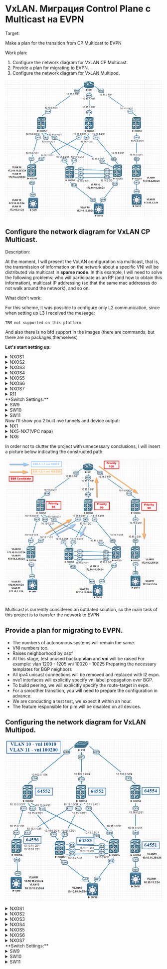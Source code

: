 # VxLAN. Миграция Control Plane c Multicast на EVPN

Target:

Make a plan for the transition from CP Multicast to EVPN

Work plan:

1. Configure the network diagram for VxLAN CP Multicast.
2. Provide a plan for migrating to EVPN.
3. Configure the network diagram for VxLAN Multipod.

![Scheme](./img/Scheme.png)

## Configure the network diagram for VxLAN CP Multicast.

Description:

At the moment, I will present the VxLAN configuration via multicast, that is, the transmission of information on the network about a specific VNI will be distributed via multicast in **sparse mode**. In this example, I will need to solve the following problems: who will participate as an RP (and how to obtain this information), multicast IP addressing (so that the same mac addresses do not walk around the network), and so on.

What didn't work:

For this scheme, it was possible to configure only L2 communication, since when setting up L3 I received the message:

```
TRM not supported on this platform
```


And also there is no bfd support in the images (there are commands, but there are no packages themselves)

**Let's start setting up:**

<details>
  <summary>NXOS1</summary>
<pre><code>
configure terminal
!
hostname NX1
!
feature bgp
feature pim
feature interface-vlan
feature vn-segment-vlan-based
feature nv overlay
!
no ip domain-lookup
!
fabric forwarding anycast-gateway-mac 0001.0001.0001
!
ip pim log-neighbor-changes
ip pim ssm range 232.0.0.0/8
ip pim bsr listen
vlan 1,11
vlan 11
  vn-segment 100200
!
ip prefix-list LOOPBACK seq 5 permit 1.1.1.1/32 
ip prefix-list LOOPBACK seq 10 permit 10.1.1.1/32 
ip prefix-list P2P seq 5 permit 10.16.0.2/31 
ip prefix-list P2P seq 10 permit 172.16.2.0/31 
route-map BGP-OUT permit 10
  match ip address prefix-list LOOPBACK P2P 
!
interface Vlan11
  no shutdown
  ip address 172.16.2.254/24
  ip pim sparse-mode
  fabric forwarding mode anycast-gateway
!
interface nve1
  no shutdown
  source-interface loopback0
  member vni 100200 mcast-group 231.1.2.1
!
interface Ethernet1/1
  no switchport
  ip address 10.16.0.3/31
  ip pim sparse-mode
  no shutdown
!
interface Ethernet1/2
  switchport mode trunk
!
interface loopback0
  ip address 1.1.1.1/32
  ip address 10.1.1.1/32 secondary
  ip pim sparse-mode
!
cli alias name wr copy running-config startup-config
line console
  exec-timeout 0
line vty
  exec-timeout 0
!
boot nxos bootflash:/nxos.9.2.2.bin 
!
router bgp 64551
  router-id 1.1.1.1
  bestpath as-path multipath-relax
  address-family ipv4 unicast
    redistribute direct route-map BGP-OUT
    maximum-paths 4
  template peer NXOS4
    remote-as 64554
    log-neighbor-changes
    password 3 9125d59c18a9b015
    address-family ipv4 unicast
  neighbor 10.16.0.2
    inherit peer NXOS4
!
end
wr
</code></pre>
</details>
 <details>
<summary>NXOS2</summary>
<pre><code>
configure terminal
hostname NX2
!
feature bgp
feature pim
!
ip pim bsr bsr-candidate loopback1 priority 90
ip pim bsr rp-candidate loopback1 group-list 224.0.0.0/4 priority 90
ip pim log-neighbor-changes
ip pim ssm range 232.0.0.0/8
ip pim bsr forward listen
!
ip prefix-list LOOPBACK seq 5 permit 1.1.1.2/32 
ip prefix-list LOOPBACK seq 10 permit 10.12.10.1/32 
ip prefix-list P2P seq 5 permit 10.15.0.0/31 
ip prefix-list P2P seq 10 permit 10.15.0.2/31 
ip prefix-list P2P seq 15 permit 10.15.0.4/31 
ip prefix-list P2P seq 20 permit 10.15.0.6/31 
route-map BGP-OUT permit 10
  match ip address prefix-list LOOPBACK P2P 
!
interface Ethernet1/1
  no switchport
  ip address 10.15.0.0/31
  ip pim sparse-mode
  no shutdown
!
interface Ethernet1/2
  no switchport
  ip address 10.15.0.2/31
  ip pim sparse-mode
  no shutdown
!
interface Ethernet1/3
  no switchport
  ip address 10.15.0.4/31
  ip pim sparse-mode
  no shutdown
!
interface Ethernet1/4
  no switchport
  ip address 10.15.0.6/31
  ip pim sparse-mode
  no shutdown
!
interface loopback0
  ip address 1.1.1.2/32
  ip pim sparse-mode
!
interface loopback1
  ip address 10.12.10.1/32
  ip pim sparse-mode
!
cli alias name wr copy running-config startup-config
line console
  exec-timeout 0
line vty
  exec-timeout 0
!
boot nxos bootflash:/nxos.9.2.2.bin 
!
router bgp 64552
  router-id 1.1.1.2
  bestpath as-path multipath-relax
  address-family ipv4 unicast
    redistribute direct route-map BGP-OUT
    maximum-paths 4
!
  template peer LEAF_VPC
    remote-as 64555
    log-neighbor-changes
    password 3 9125d59c18a9b015
    address-family ipv4 unicast
!
  template peer NXOS6
    remote-as 64556
    log-neighbor-changes
    password 3 9125d59c18a9b015
    address-family ipv4 unicast
!
  template peer R11
    remote-as 64777
    log-neighbor-changes
    password 3 9125d59c18a9b015
    address-family ipv4 unicast
!
  neighbor 10.15.0.1
    inherit peer NXOS6
  neighbor 10.15.0.3
    inherit peer LEAF_VPC
  neighbor 10.15.0.5
    inherit peer LEAF_VPC
  neighbor 10.15.0.7
    inherit peer R11
end
wr
</code></pre>
</details>
<details>
  <summary>NXOS3</summary>
<pre><code>
configure terminal
hostname NX3
!
nv overlay evpn
feature bgp
feature pim
feature nv overlay
!
no ip domain-lookup
!
ip pim bsr bsr-candidate loopback0 priority 90
ip pim bsr rp-candidate loopback0 group-list 224.0.0.0/4 priority 90
ip pim log-neighbor-changes
ip pim ssm range 232.0.0.0/8
ip pim bsr forward listen
!
ip prefix-list LOOPBACK seq 5 permit 1.1.1.3/32 
ip prefix-list P2P permit 10.15.1.0/31
ip prefix-list P2P permit 10.15.1.2/31 
ip prefix-list P2P permit 10.15.1.4/31 
ip prefix-list P2P permit 10.15.1.6/31 
route-map BGP-OUT permit 10
  match ip address prefix-list LOOPBACK P2P 
!
interface Ethernet1/1
  no switchport
  ip address 10.15.1.0/31
  ip pim sparse-mode
  no shutdown
!
interface Ethernet1/2
  no switchport
  ip address 10.15.1.2/31
  ip pim sparse-mode
  no shutdown
!
interface Ethernet1/3
  no switchport
  ip address 10.15.1.4/31
  ip pim sparse-mode
  no shutdown
!
interface Ethernet1/4
  no switchport
  ip address 10.15.1.6/31
  ip pim sparse-mode
  no shutdown
!
interface loopback0
  ip address 1.1.1.3/32
  ip pim sparse-mode
!
cli alias name wr copy running-config startup-config
line console
  exec-timeout 0
line vty
  exec-timeout 0
!
router bgp 64552
  router-id 1.1.1.3
  bestpath as-path multipath-relax
  address-family ipv4 unicast
    redistribute direct route-map BGP-OUT
    maximum-paths 4
!
  template peer LEAF_VPC
    remote-as 64555
    log-neighbor-changes
    password 3 9125d59c18a9b015
    address-family ipv4 unicast
!
  template peer NXOS6
    remote-as 64556
    log-neighbor-changes
    password 3 9125d59c18a9b015
    address-family ipv4 unicast
!
  template peer R11
    remote-as 64777
    log-neighbor-changes
    password 3 9125d59c18a9b015
    address-family ipv4 unicast
!
  neighbor 10.15.1.1
    inherit peer NXOS6
  neighbor 10.15.1.3
    inherit peer LEAF_VPC
  neighbor 10.15.1.5
    inherit peer LEAF_VPC
  neighbor 10.15.1.7
    inherit peer R11
end
wr
</code></pre>
</details>
<details>
<summary>NXOS4</summary>
<pre><code>
configure terminal
hostname NX4
!
feature bgp
feature pim
!
ip pim bsr bsr-candidate loopback0 priority 90
ip pim bsr rp-candidate loopback0 group-list 224.0.0.0/4 priority 90
ip pim log-neighbor-changes
ip pim ssm range 232.0.0.0/8
ip pim bsr forward listen
!
ip prefix-list LOOPBACK seq 5 permit 1.1.1.4/32 
ip prefix-list P2P seq 5 permit 10.16.0.2/31 
ip prefix-list P2P seq 10 permit 10.16.0.0/31 
route-map BGP-OUT permit 10
  match ip address prefix-list LOOPBACK P2P 
!
interface Ethernet1/1
  no switchport
  ip address 10.16.0.2/31
  ip pim sparse-mode
  no shutdown
!
interface Ethernet1/2
  no switchport
  ip address 10.16.0.0/31
  ip pim sparse-mode
  no shutdown
!
interface loopback0
  ip address 1.1.1.4/32
  ip pim sparse-mode
!
cli alias name wr copy running-config startup-config
line console
  exec-timeout 0
line vty
  exec-timeout 0
!
router bgp 64554
  router-id 1.1.1.4
  bestpath as-path multipath-relax
  address-family ipv4 unicast
    redistribute direct route-map BGP-OUT
    maximum-paths 4
!
  template peer NXOS1
    remote-as 64551
    log-neighbor-changes
    password 3 9125d59c18a9b015
    address-family ipv4 unicast
  template peer R11
    remote-as 64777
    log-neighbor-changes
    password 3 9125d59c18a9b015
    address-family ipv4 unicast
  neighbor 10.16.0.1
    inherit peer R11
  neighbor 10.16.0.3
    inherit peer NXOS1
!
end
wr
</code></pre>
</details>
<details>
<summary>NXOS5</summary>
<pre><code>
configure terminal
hostname NX5
!
cfs eth distribute
nv overlay evpn
feature bgp
feature pim
feature interface-vlan
feature vn-segment-vlan-based
feature lacp
feature vpc
feature nv overlay
!
fabric forwarding anycast-gateway-mac 0001.0001.0001
ip pim log-neighbor-changes
ip pim ssm range 232.0.0.0/8
ip pim bsr listen
vlan 1,10
vlan 10
  vn-segment 10010
!
ip prefix-list LOOPBACK seq 5 permit 1.1.1.5/32 
ip prefix-list LOOPBACK seq 10 permit 10.1.1.5/32 
ip prefix-list P2P seq 5 permit 10.15.0.4/31 
ip prefix-list P2P seq 10 permit 10.15.1.4/31 
ip prefix-list P2P seq 15 permit 10.15.2.0/31 
!
vrf context VPC
vpc domain 1
  peer-keepalive destination 10.15.2.0 source 10.15.2.1 vrf VPC
!
interface Vlan10
  no shutdown
  ip address 172.16.10.254/24
  ip pim sparse-mode
  fabric forwarding mode anycast-gateway
!
interface port-channel1
  switchport mode trunk
  spanning-tree port type network
  vpc peer-link
!
interface port-channel2
  switchport mode trunk
  vpc 1
!
interface nve1
  no shutdown
  source-interface loopback0
  member vni 10010 mcast-group 230.1.1.1
!
interface Ethernet1/1
  no switchport
  ip address 10.15.0.5/31
  ip pim sparse-mode
  no shutdown
!
interface Ethernet1/2
  no switchport
  ip address 10.15.1.5/31
  ip pim sparse-mode
  no shutdown
!
interface Ethernet1/3
  no switchport
  vrf member VPC
  ip address 10.15.2.1/31
  no shutdown
!
interface Ethernet1/4
  switchport mode trunk
  channel-group 1 mode active
!
interface Ethernet1/5
  switchport mode trunk
  channel-group 1 mode active
!
interface Ethernet1/6
  switchport mode trunk
  spanning-tree bpdufilter enable
  channel-group 2 mode active
!
interface loopback0
  ip address 1.1.1.5/32
  ip address 10.1.1.5/32 secondary
  ip pim sparse-mode
!
cli alias name wr copy running-config startup-config
line console
  exec-timeout 0
line vty
  exec-timeout 0
!
router bgp 64555
  router-id 1.1.1.5
  bestpath as-path multipath-relax
  address-family ipv4 unicast
    redistribute direct route-map BGP-OUT
    maximum-paths 4
!
  template peer SPINE
    remote-as 64552
    log-neighbor-changes
    password 3 9125d59c18a9b015
    address-family ipv4 unicast
!
  neighbor 10.15.0.4
    inherit peer SPINE
  neighbor 10.15.1.4
    inherit peer SPINE
end
wr
</code></pre>
</details>
<details>
<summary>NXOS6</summary>
<pre><code>
configure terminal
hostname NX6
!
feature bgp
feature pim
feature interface-vlan
feature vn-segment-vlan-based
feature nv overlay
!
ip pim log-neighbor-changes
ip pim ssm range 232.0.0.0/8
ip pim bsr listen
!
fabric forwarding anycast-gateway-mac 0001.0001.0001
!
vlan 1,10-11
vlan 10
  vn-segment 10010
vlan 11
  vn-segment 100200
!
ip prefix-list LOOPBACK seq 5 permit 1.1.1.6/32 
ip prefix-list LOOPBACK seq 10 permit 10.1.1.6/32 
ip prefix-list P2P seq 5 permit 10.15.0.0/31 
!
route-map BGP-OUT permit 10
  match ip address prefix-list LOOPBACK P2P 
!
interface Vlan10
  no shutdown
  ip address 172.16.10.253/24
  ip pim sparse-mode
  fabric forwarding mode anycast-gateway
!
interface Vlan11
  no shutdown
  ip address 172.16.2.253/24
  ip pim sparse-mode
  fabric forwarding mode anycast-gateway
!
interface nve1
  no shutdown
  source-interface loopback0
  member vni 10010 mcast-group 230.1.1.1
  member vni 100200 mcast-group 231.1.2.1
!
interface Ethernet1/1
  no switchport
  ip address 10.15.0.1/31
  ip pim sparse-mode
  no shutdown
!
interface Ethernet1/2
  no switchport
  ip address 10.15.1.1/31
  ip pim sparse-mode
  no shutdown
!
interface Ethernet1/3
  switchport mode trunk
!
interface loopback0
  ip address 1.1.1.6/32
  ip address 10.1.1.6/32 secondary
  ip pim sparse-mode
!
cli alias name wr copy running-config startup-config
line console
  exec-timeout 0
line vty
  exec-timeout 0
!
boot nxos bootflash:/nxos.9.2.2.bin 
router bgp 64556
  router-id 1.1.1.6
  bestpath as-path multipath-relax
  address-family ipv4 unicast
    redistribute direct route-map BGP-OUT
    maximum-paths 4
!
  template peer SPINE
    remote-as 64552
    log-neighbor-changes
    password 3 9125d59c18a9b015
    address-family ipv4 unicast
!
  neighbor 10.15.0.0
    inherit peer SPINE
  neighbor 10.15.1.0
    inherit peer SPINE
end
wr
</code></pre>
</details>
<details>
<summary>NXOS7</summary>
<pre><code>
configure terminal
hostname NX7
!
cfs eth distribute
nv overlay evpn
feature bgp
feature pim
feature interface-vlan
feature vn-segment-vlan-based
feature lacp
feature vpc
feature nv overlay
!
fabric forwarding anycast-gateway-mac 0001.0001.0001
ip pim log-neighbor-changes
ip pim ssm range 232.0.0.0/8
ip pim bsr listen
vlan 1,10
vlan 10
  vn-segment 10010
!
ip prefix-list LOOPBACK seq 5 permit 1.1.1.7/32 
ip prefix-list LOOPBACK seq 10 permit 10.1.1.5/32 
ip prefix-list P2P seq 5 permit 10.15.0.2/31 
route-map BGP-OUT permit 10
  match ip address prefix-list LOOPBACK P2P 
!
vrf context VPC
vpc domain 1
  peer-keepalive destination 10.15.2.1 source 10.15.2.0 vrf VPC
!
interface Vlan10
  no shutdown
  ip address 172.16.10.254/24
  ip pim sparse-mode
  fabric forwarding mode anycast-gateway
!
interface port-channel1
  switchport mode trunk
  spanning-tree port type network
  vpc peer-link
!
interface port-channel2
  switchport mode trunk
  vpc 1
!
interface nve1
  no shutdown
  source-interface loopback0
  member vni 10010 mcast-group 230.1.1.1
!
interface Ethernet1/1
  no switchport
  ip address 10.15.0.3/31
  ip pim sparse-mode
  no shutdown
!
interface Ethernet1/2
  no switchport
  ip address 10.15.1.3/31
  ip pim sparse-mode
  no shutdown
!
interface Ethernet1/3
  no switchport
  vrf member VPC
  ip address 10.15.2.0/31
  no shutdown
!
interface Ethernet1/4
  switchport mode trunk
  channel-group 1 mode active
!
interface Ethernet1/5
  switchport mode trunk
  channel-group 1 mode active
!
interface Ethernet1/6
  switchport mode trunk
  spanning-tree bpdufilter enable
  channel-group 2 mode active
!
interface loopback0
  ip address 1.1.1.7/32
  ip address 10.1.1.5/32 secondary
  ip pim sparse-mode
!
cli alias name wr copy running-config startup-config
line console
  exec-timeout 0
line vty
  exec-timeout 0
!
router bgp 64555
  router-id 1.1.1.7
  bestpath as-path multipath-relax
  address-family ipv4 unicast
    redistribute direct route-map BGP-OUT
    maximum-paths 4
!
  template peer SPINE
    remote-as 64552
    password 3 9125d59c18a9b015
    address-family ipv4 unicast
  neighbor 10.15.0.2
    inherit peer SPINE
  neighbor 10.15.1.2
    inherit peer SPINE
end
wr
</code></pre>
</details>
<details>
  <summary>R11</summary>
<pre><code>
enable
configure terminal
!
hostname R11
!
no ip domain lookup
ip multicast-routing
!
interface Loopback0
 ip address 1.1.1.11 255.255.255.255
 ip pim sparse-mode
!
interface Ethernet0/0
 ip address 10.15.0.7 255.255.255.254
 ip pim sparse-mode
!
interface Ethernet0/1
 ip address 10.15.1.7 255.255.255.254
 ip pim sparse-mode
!
interface Ethernet0/2
 ip address 10.16.0.1 255.255.255.254
 ip pim sparse-mode
!
router bgp 64777
 template peer-session NXOS2
  remote-as 64552
  password 7 070C285F4D06
 exit-peer-session
 !
 template peer-session NXOS3
  remote-as 64552
  password 7 1511021F0725
 exit-peer-session
 !
 template peer-session NXOS4
  remote-as 64554
  password 7 1511021F0725
 exit-peer-session
 !
 bgp log-neighbor-changes
 no bgp default ipv4-unicast
 neighbor 10.15.0.6 inherit peer-session NXOS2
 neighbor 10.15.1.6 inherit peer-session NXOS3
 neighbor 10.16.0.0 inherit peer-session NXOS4
 !
 address-family ipv4
  redistribute connected route-map BGP-OUT
  neighbor 10.15.0.6 activate
  neighbor 10.15.1.6 activate
  neighbor 10.16.0.0 activate
  maximum-paths 4
 exit-address-family
!
ip pim bsr-candidate Loopback0 32 100
ip pim rp-candidate Loopback0 priority 100
!
ip prefix-list LOOPBACK seq 5 permit 1.1.1.11/32
!
ip prefix-list P2P seq 5 permit 10.15.0.6/31
ip prefix-list P2P seq 10 permit 10.15.1.6/31
ip prefix-list P2P seq 15 permit 10.16.0.0/31
!
route-map BGP-OUT permit 10
 match ip address prefix-list LOOPBACK P2P
!
line con 0
 exec-timeout 0 0
!
end
wr
</code></pre>
</details>
**Switch Settings:**

<details>
  <summary>SW9</summary>
<pre><code>
enable
configure terminal
!
hostname SW9
!
interface Ethernet0/0
 switchport trunk encapsulation dot1q
 switchport mode trunk
 spanning-tree bpdufilter enable
!
interface Vlan10
 ip address 172.16.10.1 255.255.255.0
!
interface Vlan11
 ip address 172.16.2.2 255.255.255.0
!
end
wr
</code></pre>
</details>
<details>
  <summary>SW10</summary>
<pre><code>
enable
configure terminal
!
hostname SW10
!
interface Port-channel1
 switchport trunk encapsulation dot1q
 switchport mode trunk
 spanning-tree bpdufilter enable
!
interface Ethernet0/0
 switchport trunk encapsulation dot1q
 switchport mode trunk
 channel-group 1 mode active
 spanning-tree bpdufilter enable
!
interface Ethernet0/1
 switchport trunk encapsulation dot1q
 switchport mode trunk
 channel-group 1 mode active
 spanning-tree bpdufilter enable
!
interface Vlan10
 ip address 172.16.10.20 255.255.255.0
!
end
wr
</code></pre>
</details>
<details>
<summary>SW11</summary>
<pre><code>
enable
configure terminal
!
hostname SW11
!
interface Ethernet0/0
 switchport trunk encapsulation dot1q
 switchport mode trunk
!
interface Vlan11
 ip address 172.16.2.1 255.255.255.0
!
end
wr
</code></pre>
</details>
Now I’ll show you 2 built nve tunnels and device output:
<details>
<summary>NX1</summary>
<pre><code>
NX1# show nve peers 
Interface Peer-IP          State LearnType Uptime   Router-Mac       
--------- ---------------  ----- --------- -------- -----------------
nve1      10.1.1.6         Up    DP        02:58:21 n/a     
</code></pre>
</details>
<details>
<summary>NX5-NX7(VPC пара)</summary>
<pre><code>
NX5(config-if)# show nve peers 
Interface Peer-IP          State LearnType Uptime   Router-Mac       
--------- ---------------  ----- --------- -------- -----------------
nve1      10.1.1.6         Up    DP        06:01:34 n/a  
</code></pre>
</details>
<details>
<summary>NX6</summary>
<pre><code>
NX6(config-if)# end
NX6# show nve peers 
Interface Peer-IP          State LearnType Uptime   Router-Mac       
--------- ---------------  ----- --------- -------- -----------------
nve1      10.1.1.1         Up    DP        02:56:01 n/a              
nve1      10.1.1.5         Up    DP        03:32:54 n/a       
</code></pre>
</details>

In order not to clutter the project with unnecessary conclusions, I will insert a picture below indicating the constructed path:

![Scheme2](./img/Scheme2.png)

Multicast is currently considered an outdated solution, so the main task of this project is to transfer the network to EVPN

## Provide a plan for migrating to EVPN.

- The numbers of autonomous systems will remain the same.
- VNI numbers too.
- Raises neighborhood by ospf
- At this stage, test unused backup **vlan** and **vni** will be raised
   For example: vlan 1200 - 1205 vni 10020 - 10025
   Preparing the necessary templates for BGP neighbors
- All ipv4 unicast connections will be removed and replaced with l2 evpn.
- nve1 interfaces will explicitly specify vni label propagation over BGP.
- To build peering, we will explicitly specify the route-target in evpn.
- For a smoother transition, you will need to prepare the configuration in advance.
- We are conducting a test test, we expect it within an hour.
- The feature responsible for pim will be disabled on all devices.

## Configuring the network diagram for VxLAN Multipod.

![Scheme](./img/Scheme3.png)

<details>
  <summary>NXOS1</summary>
<pre><code>
configure terminal
hostname NX1
!
nv overlay evpn
feature ospf
feature bgp
feature interface-vlan
feature vn-segment-vlan-based
feature nv overlay
!
vlan 1,11,98
vlan 11
  vn-segment 100200
vlan 98
  vn-segment 9898
!
interface Vlan11
  no shutdown
  ip address 172.16.2.254/24
!
interface nve1
  no shutdown
  host-reachability protocol bgp
  source-interface loopback0
  member vni 100200
    ingress-replication protocol bgp
!
interface Ethernet1/1
  no switchport
  ip address 10.16.0.3/31
  ip ospf network point-to-point
  no ip ospf passive-interface
  ip router ospf 1 area 0.0.0.1
  no shutdown
!
interface Ethernet1/2
  switchport mode trunk
  spanning-tree bpdufilter enable
!
interface loopback0
  ip address 1.1.1.1/24
  ip address 10.255.255.253/32 secondary
  ip router ospf 1 area 0.0.0.1
!
cli alias name wr copy running-config startup-config
line console
  exec-timeout 0
line vty
  exec-timeout 0
!
router ospf 1
  router-id 1.1.1.1
  passive-interface default
!
router bgp 64551
  template peer SPINE
    update-source loopback0
    ebgp-multihop 5
    address-family l2vpn evpn
      send-community
      send-community extended
  neighbor 1.1.1.4
    inherit peer SPINE
    remote-as 64554
evpn
  vni 100200 l2
    route-target import auto
    route-target import 9898:100200
    route-target export auto
    route-target export 9898:100200
!
end
wr
</code></pre>
</details>
 <details>
<summary>NXOS2</summary>
<pre><code>
configure terminal
hostname NX2
!
nv overlay evpn
feature ospf
feature bgp
feature nv overlay
!
route-map NH_UNCHANGED permit 10
  set ip next-hop unchanged
vrf context management
!
interface Ethernet1/1
  no switchport
  ip address 10.15.0.0/31
  ip ospf authentication-key 3 e7cddfe7d0564e2c
  ip ospf network point-to-point
  no ip ospf passive-interface
  ip router ospf 1 area 0.0.0.0
  no shutdown
!
interface Ethernet1/2
  no switchport
  ip address 10.15.0.2/31
  ip ospf authentication-key 3 e7cddfe7d0564e2c
  ip ospf network point-to-point
  no ip ospf passive-interface
  ip router ospf 1 area 0.0.0.0
  no shutdown
!
interface Ethernet1/3
  no switchport
  ip address 10.15.0.4/31
  ip ospf authentication-key 3 e7cddfe7d0564e2c
  ip ospf network point-to-point
  no ip ospf passive-interface
  ip router ospf 1 area 0.0.0.0
  no shutdown
!
interface Ethernet1/4
  no switchport
  ip address 172.25.20.1/24
  ip ospf authentication-key 3 e7cddfe7d0564e2c
  ip ospf network broadcast
  no ip ospf passive-interface
  ip router ospf 1 area 0.0.0.1
  no shutdown
!
interface loopback0
  ip address 1.1.1.2/24
  ip router ospf 1 area 0.0.0.0
!
cli alias name wr copy running-config startup-config
line console
  exec-timeout 0
line vty
  exec-timeout 0
!
router ospf 1
  router-id 1.1.1.2
  passive-interface default
!
router bgp 64552
  address-family l2vpn evpn
    retain route-target all
  template peer UNIVERSAL
    update-source loopback0
    address-family l2vpn evpn
      send-community
      send-community extended
      route-map NH_UNCHANGED out
  neighbor 1.1.1.4
    inherit peer UNIVERSAL
    remote-as 64554
  neighbor 1.1.1.5
    inherit peer UNIVERSAL
    remote-as 64555
  neighbor 1.1.1.6
    inherit peer UNIVERSAL
    remote-as 64556
  neighbor 1.1.1.7
    inherit peer UNIVERSAL
    remote-as 64555
!
end
wr
</code></pre>
</details>
<details>
  <summary>NXOS3</summary>
<pre><code>
configure terminal
hostname NX3
!
nv overlay evpn
feature ospf
feature bgp
feature nv overlay
!
route-map NH_UNCHANGED permit 10
  set ip next-hop unchanged
!
interface Ethernet1/1
  no switchport
  ip address 10.15.1.0/31
  ip ospf authentication-key 3 e7cddfe7d0564e2c
  ip ospf network point-to-point
  no ip ospf passive-interface
  ip router ospf 1 area 0.0.0.0
  no shutdown
!
interface Ethernet1/2
  no switchport
  ip address 10.15.1.2/31
  ip ospf authentication-key 3 e7cddfe7d0564e2c
  ip ospf network point-to-point
  no ip ospf passive-interface
  ip router ospf 1 area 0.0.0.0
  no shutdown
!
interface Ethernet1/3
  no switchport
  ip address 10.15.1.4/31
  ip ospf authentication-key 3 e7cddfe7d0564e2c
  ip ospf network point-to-point
  no ip ospf passive-interface
  ip router ospf 1 area 0.0.0.0
  no shutdown
!
interface Ethernet1/4
  no switchport
  ip address 172.25.20.2/24
  ip ospf authentication-key 3 e7cddfe7d0564e2c
  ip ospf network broadcast
  no ip ospf passive-interface
  ip router ospf 1 area 0.0.0.1
  no shutdown
!
interface loopback0
  ip address 1.1.1.3/24
  ip router ospf 1 area 0.0.0.0
!
cli alias name wr copy running-config startup-config
line console
  exec-timeout 0
line vty
  exec-timeout 0
!
router ospf 1
  router-id 1.1.1.3
  passive-interface default
!
router bgp 64552
  address-family l2vpn evpn
    retain route-target all
  template peer UNIVERSAL
    update-source loopback0
    address-family l2vpn evpn
      send-community
      send-community extended
      route-map NH_UNCHANGED out
  neighbor 1.1.1.4
    inherit peer UNIVERSAL
    remote-as 64554
  neighbor 1.1.1.5
    inherit peer UNIVERSAL
    remote-as 64555
  neighbor 1.1.1.6
    inherit peer UNIVERSAL
    remote-as 64556
  neighbor 1.1.1.7
    inherit peer UNIVERSAL
    remote-as 64555
!
end
wr
</code></pre>
</details>
<details>
<summary>NXOS4</summary>
<pre><code>
configure terminal
hostname NX4
!
nv overlay evpn
feature ospf
feature bgp
feature nv overlay
!
route-map NH_UNCHANGED permit 10
  set ip next-hop unchanged
!
interface Ethernet1/1
  no switchport
  ip address 10.16.0.2/31
  ip ospf network point-to-point
  no ip ospf passive-interface
  ip router ospf 1 area 0.0.0.1
  no shutdown
!
interface Ethernet1/2
  no switchport
  ip address 172.25.20.3/24
  ip ospf authentication-key 3 e7cddfe7d0564e2c
  ip ospf network broadcast
  no ip ospf passive-interface
  ip router ospf 1 area 0.0.0.1
  no shutdown
!
interface loopback0
  ip address 1.1.1.4/24
  ip router ospf 1 area 0.0.0.1
!
cli alias name wr copy running-config startup-config
line console
  exec-timeout 0
line vty
  exec-timeout 0
no feature signature-verification
router ospf 1
  router-id 1.1.1.4
  passive-interface default
router bgp 64554
  address-family l2vpn evpn
    retain route-target all
  template peer UNIVERSAL
    update-source loopback0
    address-family l2vpn evpn
      send-community
      send-community extended
      route-map NH_UNCHANGED out
  neighbor 1.1.1.1
    inherit peer UNIVERSAL
    remote-as 64551
  neighbor 1.1.1.2
    inherit peer UNIVERSAL
    remote-as 64552
  neighbor 1.1.1.3
    inherit peer UNIVERSAL
    remote-as 64552
!
end
wr
</code></pre>
</details>
<details>
<summary>NXOS5</summary>
<pre><code>
configure terminal
hostname NX5
!
cfs eth distribute
nv overlay evpn
feature ospf
feature bgp
feature interface-vlan
feature vn-segment-vlan-based
feature lacp
feature vpc
feature nv overlay
!
fabric forwarding anycast-gateway-mac 0001.0001.0001
system vlan nve-overlay id 1
vlan 1,10,88
vlan 10
  vn-segment 10010
vlan 88
  vn-segment 9999
!
vrf context VPC
vpc domain 1
  peer-keepalive destination 10.15.2.0 source 10.15.2.1 vrf VPC
!
interface Vlan10
  no shutdown
  ip address 10.10.10.253/24
  fabric forwarding mode anycast-gateway
!
interface Vlan11
  no shutdown
  ip address 10.10.11.253/24
  fabric forwarding mode anycast-gateway
!
interface port-channel1
  switchport mode trunk
  spanning-tree port type network
  vpc peer-link
!
interface port-channel2
  switchport mode trunk
  vpc 1
!
interface nve1
  no shutdown
  host-reachability protocol bgp
  source-interface loopback0
  member vni 10010
    ingress-replication protocol bgp
!
interface Ethernet1/1
  no switchport
  ip address 10.15.0.5/31
  ip ospf authentication-key 3 e7cddfe7d0564e2c
  ip ospf network point-to-point
  no ip ospf passive-interface
  ip router ospf 1 area 0.0.0.0
  no shutdown
!
interface Ethernet1/2
  no switchport
  ip address 10.15.1.5/31
  ip ospf authentication-key 3 e7cddfe7d0564e2c
  ip ospf network point-to-point
  no ip ospf passive-interface
  ip router ospf 1 area 0.0.0.0
  no shutdown
!
interface Ethernet1/3
  no switchport
  vrf member VPC
  ip address 10.15.2.1/31
  no shutdown
!
interface Ethernet1/4
  switchport mode trunk
  channel-group 1 mode active
!
interface Ethernet1/5
  switchport mode trunk
  channel-group 1 mode active
!
interface Ethernet1/6
  switchport mode trunk
  spanning-tree bpdufilter enable
  channel-group 2 mode active
!
interface loopback0
  ip address 1.1.1.5/24
  ip address 10.255.255.255/32 secondary
  ip router ospf 1 area 0.0.0.0
!
cli alias name wr copy running-config startup-config
line console
  exec-timeout 0
line vty
  exec-timeout 0
!
router ospf 1
  router-id 1.1.1.5
  passive-interface default
!
router bgp 64555
  template peer SPINE
    remote-as 64552
    update-source loopback0
    ebgp-multihop 5
    address-family l2vpn evpn
      send-community
      send-community extended
  neighbor 1.1.1.2
    inherit peer SPINE
  neighbor 1.1.1.3
    inherit peer SPINE
evpn
  vni 10010 l2
    route-target import auto
    route-target import 9999:10010
    route-target export auto
    route-target export 9999:10010
!
end
wr
</code></pre>
</details>
<details>
<summary>NXOS6</summary>
<pre><code>
configure terminal
hostname NX6
!
nv overlay evpn
feature ospf
feature bgp
feature interface-vlan
feature vn-segment-vlan-based
feature nv overlay
!
fabric forwarding anycast-gateway-mac 0001.0001.0001
vlan 1,10-11,98-99
vlan 10
  vn-segment 10010
vlan 11
  vn-segment 100200
vlan 98
  vn-segment 9898
vlan 99
  vn-segment 9999
!
interface Vlan10
  no shutdown
  ip address 10.10.10.251/24
  fabric forwarding mode anycast-gateway
!
interface Vlan11
  no shutdown
  ip address 10.10.11.251/24
  fabric forwarding mode anycast-gateway
!
interface nve1
  no shutdown
  host-reachability protocol bgp
  source-interface loopback0
  member vni 10010
    ingress-replication protocol bgp
  member vni 100200
    ingress-replication protocol bgp
!
interface Ethernet1/1
  no switchport
  ip address 10.15.0.1/31
  ip ospf authentication-key 3 e7cddfe7d0564e2c
  ip ospf network point-to-point
  no ip ospf passive-interface
  ip router ospf 1 area 0.0.0.0
  no shutdown
!
interface Ethernet1/2
  no switchport
  ip address 10.15.1.1/31
  ip ospf authentication-key 3 e7cddfe7d0564e2c
  ip ospf network point-to-point
  no ip ospf passive-interface
  ip router ospf 1 area 0.0.0.0
  no shutdown
!
interface Ethernet1/3
  switchport mode trunk
  spanning-tree bpdufilter enable
!
interface loopback0
  ip address 1.1.1.6/24
  ip address 10.255.255.254/32 secondary
  ip router ospf 1 area 0.0.0.0
!
cli alias name wr copy running-config startup-config
line console
  exec-timeout 0
line vty
  exec-timeout 0
!
router ospf 1
  router-id 1.1.1.6
  passive-interface default
!
router bgp 64556
  template peer SPINE
    remote-as 64552
    update-source loopback0
    ebgp-multihop 5
    address-family l2vpn evpn
      send-community
      send-community extended
  neighbor 1.1.1.2
    inherit peer SPINE
  neighbor 1.1.1.3
    inherit peer SPINE
evpn
  vni 10010 l2
    route-target import auto
    route-target import 9999:10010
    route-target export auto
    route-target export 9999:10010
  vni 100200 l2
    route-target import auto
    route-target import 9898:100200
    route-target export auto
    route-target export 9898:100200
!
end
wr
</code></pre>
</details>
<details>
<summary>NXOS7</summary>
<pre><code>
configure terminal
hostname NX7
!
cfs eth distribute
nv overlay evpn
feature ospf
feature bgp
feature interface-vlan
feature vn-segment-vlan-based
feature lacp
feature vpc
feature nv overlay
!
fabric forwarding anycast-gateway-mac 0001.0001.0001
vlan 1,10,68,88
vlan 10
  vn-segment 10010
vlan 68
  vn-segment 10068
vlan 88
  vn-segment 9999
!
vrf context VPC
vrf context management
vpc domain 1
  peer-keepalive destination 10.15.2.1 source 10.15.2.0 vrf VPC
!
interface Vlan10
  no shutdown
  ip address 10.10.10.253/24
  fabric forwarding mode anycast-gateway
!
interface Vlan11
  no shutdown
  ip address 10.10.11.253/24
  fabric forwarding mode anycast-gateway
!
interface Vlan68
  no shutdown
  vrf member VXLAN_RT
  ip address 192.168.68.253/24
  fabric forwarding mode anycast-gateway
!
interface Vlan88
  no shutdown
  vrf member VXLAN_RT
  ip forward
!
interface port-channel1
  switchport mode trunk
  spanning-tree port type network
  vpc peer-link
!
interface port-channel2
  switchport mode trunk
  vpc 1
!
interface nve1
  no shutdown
  host-reachability protocol bgp
  source-interface loopback0
  member vni 10010
    ingress-replication protocol bgp
!
interface Ethernet1/1
  no switchport
  ip address 10.15.0.3/31
  ip ospf authentication-key 3 e7cddfe7d0564e2c
  ip ospf network point-to-point
  no ip ospf passive-interface
  ip router ospf 1 area 0.0.0.0
  no shutdown
!
interface Ethernet1/2
  no switchport
  ip address 10.15.1.3/31
  ip ospf authentication-key 3 e7cddfe7d0564e2c
  ip ospf network point-to-point
  no ip ospf passive-interface
  ip router ospf 1 area 0.0.0.0
  no shutdown
!
interface Ethernet1/3
  no switchport
  vrf member VPC
  ip address 10.15.2.0/31
  no shutdown
!
interface Ethernet1/4
  switchport mode trunk
  channel-group 1 mode active
!
interface Ethernet1/5
  switchport mode trunk
  channel-group 1 mode active
!
interface Ethernet1/6
  switchport mode trunk
  spanning-tree bpdufilter enable
  channel-group 2 mode active
!
interface loopback0
  ip address 1.1.1.7/24
  ip address 10.255.255.255/32 secondary
  ip router ospf 1 area 0.0.0.0
!
cli alias name wr copy running-config startup-config
line console
  exec-timeout 0
line vty
  exec-timeout 0
!
router ospf 1
  router-id 1.1.1.7
  passive-interface default
!
router bgp 64555
  template peer SPINE
    remote-as 64552
    update-source loopback0
    ebgp-multihop 5
    address-family l2vpn evpn
      send-community
      send-community extended
  neighbor 1.1.1.2
    inherit peer SPINE
  neighbor 1.1.1.3
    inherit peer SPINE
evpn
  vni 10010 l2
    route-target import auto
    route-target import 9999:10010
    route-target export auto
    route-target export 9999:10010
!
end
wr
</code></pre>
</details>
**Switch Settings:**

<details>
  <summary>SW9</summary>
<pre><code>
enable
configure terminal
!
hostname SW9
!
vlan 10,11
!
interface Ethernet0/0
 switchport trunk encapsulation dot1q
 switchport mode trunk
 spanning-tree bpdufilter enable
!
interface Ethernet0/1
 switchport access vlan 10
 spanning-tree bpdufilter enable
!
interface Ethernet0/2
 switchport access vlan 11
 spanning-tree bpdufilter enable
!
interface Ethernet0/3
 switchport access vlan 69
 spanning-tree bpdufilter enable
!
interface Vlan10
 ip address 10.10.10.250 255.255.255.0
!
interface Vlan11
 ip address 10.10.11.250 255.255.255.0
!
end
wr
</code></pre>
</details>
<details>
  <summary>SW10</summary>
<pre><code>
enable
configure terminal
!
hostname SW10
!
interface Port-channel1
 switchport trunk encapsulation dot1q
 switchport mode trunk
 spanning-tree bpdufilter enable
!
interface Ethernet0/0
 switchport trunk encapsulation dot1q
 switchport mode trunk
 channel-group 1 mode active
 spanning-tree bpdufilter enable
!
interface Ethernet0/1
 switchport trunk encapsulation dot1q
 switchport mode trunk
 channel-group 1 mode active
 spanning-tree bpdufilter enable
!
interface Ethernet0/2
 switchport access vlan 10
!         
interface Ethernet0/3
 switchport access vlan 11
!
interface Vlan10
 ip address 10.10.10.245 255.255.255.0
!
interface Vlan11
 ip address 10.10.11.245 255.255.255.0
!
end
wr
</code></pre>
</details>
<details>
<summary>SW11</summary>
<pre><code>
enable
configure terminal
!
hostname SW11
!
interface Ethernet0/0
 switchport trunk encapsulation dot1q
 switchport mode trunk
 spanning-tree bpdufilter enable
!
interface Ethernet0/3
 switchport access vlan 11
 spanning-tree bpdufilter enable
!
interface Vlan11
 ip address 10.10.11.250 255.255.255.0
!
end
wr
</code></pre>
</details>